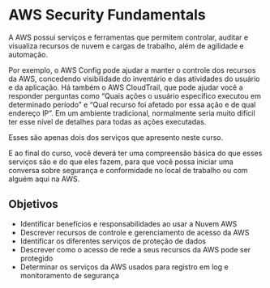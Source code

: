 # AWS Security Fundamentals

A AWS possui serviços e ferramentas que permitem controlar, auditar e visualiza recursos de nuvem e cargas de trabalho, além de agilidade e automação. 

Por exemplo, o AWS Config pode ajudar a manter o controle dos recursos da AWS, concedendo visibilidade do inventário e das atividades do usuário e da aplicação. Há também o AWS CloudTrail, que pode ajudar você a responder perguntas como “Quais ações o usuário específico executou em determinado período” e “Qual recurso foi afetado por essa ação e de qual endereço IP”. Em um ambiente tradicional, normalmente seria muito difícil ter esse nível de detalhes para todas as ações executadas.

Esses são apenas dois dos serviços que apresento neste curso. 

E ao final do curso, você deverá ter uma compreensão básica do que esses serviços são e do que eles fazem, para que você possa iniciar uma conversa sobre segurança e conformidade no local de trabalho ou com alguém aqui na AWS.

## Objetivos

- Identificar benefícios e responsabilidades ao usar a Nuvem AWS
- Descrever recursos de controle e gerenciamento de acesso da AWS
- Identificar os diferentes serviços de proteção de dados
- Descrever como o acesso de rede a seus recursos da AWS pode ser protegido
- Determinar os serviços da AWS usados para registro em log e monitoramento de segurança

